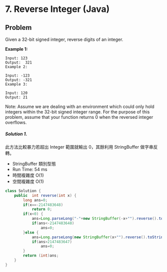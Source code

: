 # 7. Reverse Integer (Java)

## Problem

Given a 32-bit signed integer, reverse digits of an integer.

**Example 1:**

```
Input: 123
Output:  321
Example 2:

Input: -123
Output: -321
Example 3:

Input: 120
Output: 21
```
Note:
Assume we are dealing with an environment which could only hold integers within the 32-bit signed integer range. For the purpose of this problem, assume that your function returns 0 when the reversed integer overflows.


##### Solution 1.

此方法比較暴力若超出 Integer 範圍就輸出 0，其餘利用 StringBuffer 做字串反轉。

- StringBuffer 類別型態
- Run Time: 54 ms
- 時間複雜度 O(1)
- 空間複雜度 O(1)

```java
class Solution {
    public  int reverse(int x) {
		long ans=0;
		if(x==-2147483648)
			return 0;
		if(x<0) {
			ans=Long.parseLong("-"+new StringBuffer(-x+"").reverse().toString());
			if(ans<-2147483648)
				ans=0;
		}else {
			ans=Long.parseLong(new StringBuffer(x+"").reverse().toString());
			if(ans>2147483647)
				ans=0;
		}
		return (int)ans;
    }
}
```

